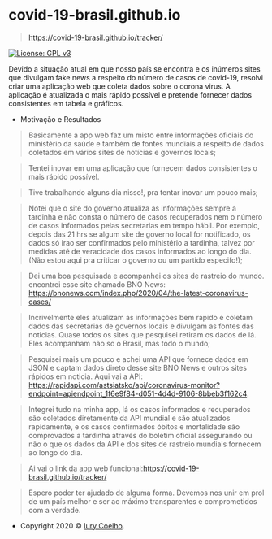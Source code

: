 # covid-19-brasil.github.io

> https://covid-19-brasil.github.io/tracker/

[![License: GPL v3](https://img.shields.io/badge/License-GPL%20v3-blue.svg)](https://www.gnu.org/licenses/gpl-3.0)


Devido a situação atual em que nosso país se encontra e os inúmeros sites que divulgam fake news a respeito do número de casos de covid-19, resolvi criar uma aplicação web que coleta dados sobre o corona virus. A aplicação  é atualizada  o mais rápido possível e pretende fornecer dados consistentes em tabela e gráficos. 

- Motivação e Resultados

> Basicamente a app web faz um misto entre informações oficiais do ministério da saúde e também de fontes mundiais a respeito de dados coletados em vários sites de notícias e governos locais;

> Tentei inovar em uma aplicação que fornecem dados consistentes o mais rápido possível.

> Tive trabalhando alguns dia nisso!,  pra tentar inovar um pouco mais;

> Notei que o site do governo atualiza as informações sempre a tardinha e não consta o número de casos recuperados nem o número de casos informados pelas secretarias em tempo hábil. Por exemplo, depois das 21 hrs se algum site de governo local for notificado, os dados só irao ser confirmados pelo ministério a tardinha, talvez por  medidas até de veracidade dos casos informados ao longo do dia. (Não estou aqui pra criticar o governo ou um partido especifo!);

> Dei uma boa pesquisada e acompanhei os sites de rastreio do mundo. encontrei esse site chamado BNO News: https://bnonews.com/index.php/2020/04/the-latest-coronavirus-cases/

> Incrivelmente eles atualizam as informações bem rápido e coletam dados das secretarias de governos locais e divulgam as fontes das noticias. Quase todos os sites que pesquisei retiram os dados de lá. Eles acompanham não so o Brasil, mas todo o mundo;

> Pesquisei mais um pouco e achei uma API que fornece dados em JSON e captam dados direto desse site BNO News e outros sites rápidos em noticia. Aqui vai a API: https://rapidapi.com/astsiatsko/api/coronavirus-monitor?endpoint=apiendpoint_1f6e9f84-d051-4d4d-9106-8bbeb3f162c4. 

> Integrei tudo na minha app, lá os casos informados e recuperados são coletados diretamente da API mundial e são atualizados rapidamente, e os casos confirmados óbitos e mortalidade são comprovados a tardinha através do boletim oficial assegurando ou não o que os dados da API e dos sites de rastreio mundiais fornecem ao longo do dia.

> Ai vai o link da app web funcional:https://covid-19-brasil.github.io/tracker/

> Espero poder ter ajudado de alguma forma. Devemos nos unir em prol de um país melhor e ser ao máximo transparentes e comprometidos com a verdade.


- Copyright 2020 © <a href="">Iury Coelho</a>.

